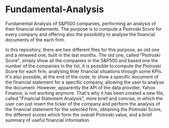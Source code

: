# Fundamental-Analysis
Fundamental Analysis of S&amp;P500 companies, performing an analysis of their financial statements. The purpose is to compute a Piotroski Score for every company and offering also the possibility to analyse the financial documents of the each firm.

In this repository, there are two different files for this purpose, an old one and a renewed one, built in the last months. The old one, called "Piotroski Score", simply show all the companies in the S&P500 and based one the number of the companies in the list, it is possible to compute the Piotroski Score for each firm, analysing thier financial situations through some KPIs. It's also possible, at the end of the code, to show a specific document of the financial statement for a specific company, allowing the user to analyse the document. However, apparently the API of the data provider, Yahoo Finance, is not working anymore. That's why it has been created a new file, called "Financial Statement Analysis", more brief and concise, in which the user can just insert the ticker of the company and perform the analysis of the financial statement for the selected firm, obtaining the Piotroski Score, the different scores which form the overall Piotroski value, and a brief summary of useful financial information.
